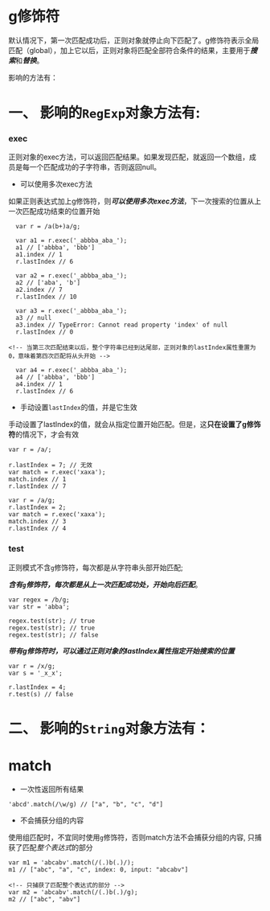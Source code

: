 g修饰符
=========

默认情况下，第一次匹配成功后，正则对象就停止向下匹配了。g修饰符表示全局匹配（global），加上它以后，正则对象将匹配全部符合条件的结果，主要用于***搜索***和***替换***。

影响的方法有：

# 一、 影响的`RegExp`对象方法有:

### exec 

正则对象的exec方法，可以返回匹配结果。如果发现匹配，就返回一个数组，成员是每一个匹配成功的子字符串，否则返回null。

- 可以使用多次exec方法

如果正则表达式加上g修饰符，则***可以使用多次exec方法***，下一次搜索的位置从上一次匹配成功结束的位置开始

```
  var r = /a(b+)a/g;

  var a1 = r.exec('_abbba_aba_');
  a1 // ['abbba', 'bbb']
  a1.index // 1
  r.lastIndex // 6

  var a2 = r.exec('_abbba_aba_');
  a2 // ['aba', 'b']
  a2.index // 7
  r.lastIndex // 10

  var a3 = r.exec('_abbba_aba_');
  a3 // null
  a3.index // TypeError: Cannot read property 'index' of null
  r.lastIndex // 0

<!-- 当第三次匹配结束以后，整个字符串已经到达尾部，正则对象的lastIndex属性重置为0，意味着第四次匹配将从头开始 -->

  var a4 = r.exec('_abbba_aba_');
  a4 // ['abbba', 'bbb']
  a4.index // 1
  r.lastIndex // 6

```

- 手动设置`lastIndex`的值，并是它生效

手动设置了lastIndex的值，就会从指定位置开始匹配。但是，这**只在设置了g修饰符**的情况下，才会有效

```
var r = /a/;

r.lastIndex = 7; // 无效
var match = r.exec('xaxa');
match.index // 1
r.lastIndex // 7

```


```
var r = /a/g;
r.lastIndex = 2;
var match = r.exec('xaxa');
match.index // 3
r.lastIndex // 4
```

### test

正则模式不含`g`修饰符，每次都是从字符串头部开始匹配; 

***含有`g`修饰符，每次都是从上一次匹配成功处，开始向后匹配***。

```
var regex = /b/g;
var str = 'abba';

regex.test(str); // true
regex.test(str); // true
regex.test(str); // false
```

***带有g修饰符时，可以通过正则对象的lastIndex属性指定开始搜索的位置***

```
var r = /x/g;
var s = '_x_x';

r.lastIndex = 4;
r.test(s) // false
```

# 二、 影响的`String`对象方法有：


# match

- 一次性返回所有结果

```
'abcd'.match(/\w/g) // ["a", "b", "c", "d"]
```

- 不会捕获分组的内容

使用组匹配时，不宜同时使用`g`修饰符，否则match方法不会捕获分组的内容, 只捕获了匹配*整个表达式*的部分

```
var m1 = 'abcabv'.match(/(.)b(.)/);
m1 // ["abc", "a", "c", index: 0, input: "abcabv"]

<!-- 只捕获了匹配整个表达式的部分 -->
var m2 = 'abcabv'.match(/(.)b(.)/g);
m2 // ["abc", "abv"]
```